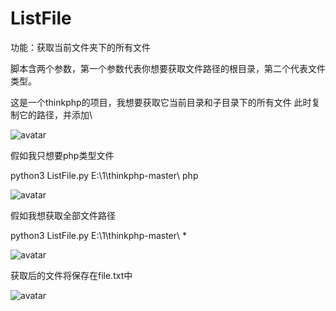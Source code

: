 # ListFile
功能：获取当前文件夹下的所有文件

脚本含两个参数，第一个参数代表你想要获取文件路径的根目录，第二个代表文件类型。

这是一个thinkphp的项目，我想要获取它当前目录和子目录下的所有文件
此时复制它的路径，并添加\

![avatar](https://github.com/KOFighting/ListFile/blob/main/1620681317(1).jpg)

假如我只想要php类型文件


python3 ListFile.py E:\1\thinkphp-master\ php


![avatar](https://github.com/KOFighting/ListFile/blob/main/1620680922(1).jpg)

假如我想获取全部文件路径

python3 ListFile.py E:\1\thinkphp-master\ *


![avatar](https://github.com/KOFighting/ListFile/blob/main/1620681082(1).jpg)


获取后的文件将保存在file.txt中

![avatar](https://github.com/KOFighting/ListFile/blob/main/1620681167(1).jpg)
